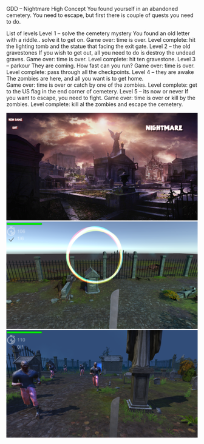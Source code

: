 GDD – Nightmare
High Concept
You found yourself in an abandoned cemetery.
You need to escape, but first there is couple of quests you need to do.

List of levels
Level 1 – solve the cemetery mystery
You found an old letter with a riddle.. solve it to get on.
Game over: time is over.
Level complete: hit the lighting tomb and the statue that facing the exit gate.
Level 2 – the old gravestones
If you wish to get out, all you need to do is destroy the undead graves.
Game over: time is over.
Level complete: hit ten gravestone.
Level 3 – parkour
They are coming. How fast can you run?
Game over: time is over.
Level complete: pass through all the checkpoints.
Level 4 – they are awake
The zombies are here, and all you want is to get home.	
Game over: time is over or catch by one of the zombies.
Level complete: get to the US flag in the end corner of cemetery.
Level 5 – its now or never
If you want to escape, you need to fight.
Game over: time is over or kill by the zombies.
Level complete: kill al the zombies and escape the cemetery.

![](Screenshots/screenshot1.png)
![](Screenshots/screenshot2.png)
![](Screenshots/screenshot3.png)
